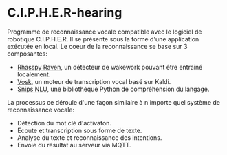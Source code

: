 # **C.I.P.H.E.R-hearing**
Programme de reconnaissance vocale compatible avec le logiciel de robotique C.I.P.H.E.R. Il se présente sous la forme d'une application exécutée en local. Le coeur de la reconnaissance se base sur 3 composantes:
- [Rhasspy Raven](https://github.com/rhasspy/rhasspy-wake-raven), un détecteur de wakework pouvant être entrainé localement.
- [Vosk](https://alphacephei.com/vosk/), un moteur de transcription vocal basé sur Kaldi.
- [Snips NLU](https://github.com/snipsco/snips-nlu), une bibliothèque Python de compréhension du langage.

La processus ce déroule d'une façon similaire à n'importe quel système de reconnaissance vocale:
- Détection du mot clé d'activaton.
- Ecoute et transcription sous forme de texte.
- Analyse du texte et reconnaissance des intentions.
- Envoie du résultat au serveur via MQTT. 